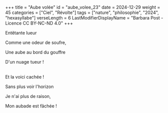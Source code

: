 +++
title = "Aube volée"
id = "aube_volee_23"
date = 2024-12-29
weight = 45
categories = ["Ciel", "Révolte"]
tags = ["nature", "philosophie", "2024", "hexasyllabe"]
verseLength = 6
LastModifierDisplayName = "Barbara Post - Licence CC BY-NC-ND 4.0"
+++

Entêtante lueur

Comme une odeur de soufre,

Une aube au bord du gouffre

D'un nuage tueur !

 \
Et la voici cachée !

Sans plus voir l'horizon

Je n'ai plus de raison,

Mon aubade est fâchée !

